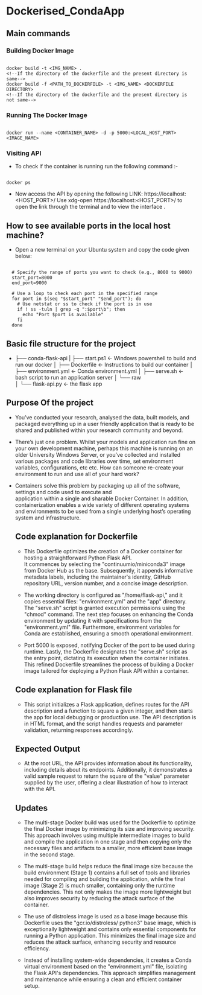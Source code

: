 # Dockerised_CondaApp

## Main commands 

### Building Docker Image

   ```

   docker build -t <IMG_NAME> .   
   <!--If the directory of the dockerfile and the present directory is same-->
   docker build -f <PATH_TO_DOCKERFILE> -t <IMG_NAME> <DOCKERFILE DIRECTORY> 
   <!--If the directory of the dockerfile and the present directory is not same-->

   ```

### Running The Docker Image

```

docker run --name <CONTAINER_NAME> -d -p 5000:<LOCAL_HOST_PORT> <IMAGE_NAME>

```

### Visiting API

+ To check if the container is running run the following command :-

```

docker ps

```

+ Now access the API by opening the following LINK: https://localhost:<HOST_PORT>/
  Use xdg-open https://localhost:<HOST_PORT>/ to open the link through the terminal and to view the interface .

## How to see available ports in the local host machine?

+  Open a new terminal on your Ubuntu system and copy the code given below:
``` 

  # Specify the range of ports you want to check (e.g., 8000 to 9000)
  start_port=8000
  end_port=9000

  # Use a loop to check each port in the specified range
  for port in $(seq "$start_port" "$end_port"); do
    # Use netstat or ss to check if the port is in use
    if ! ss -tuln | grep -q ":$port\b"; then
      echo "Port $port is available"
    fi
  done

  ```

  ## Basic file structure for the project

  + ├── conda-flask-api
    |   ├── start.ps1      		<- Windows powershell to build and run our docker
    │   ├── Dockerfile     		<- Instructions to build our container
    │   ├── environment.yml		<- Conda environment.yml
    │   ├── serve.sh			<- bash script to run an application server
    │   └── raw            		
    │   	└── flask-api.py	<- the flask app

 ## Purpose Of the project

 + You’ve conducted your research, analysed the data, built models, and packaged everything up in a user friendly 
   application that is ready to be shared and published within your research community and beyond.

 + There’s just one problem. Whilst your models and application run fine on your own development machine, perhaps 
   this machine is running on an older University Windows Server, or you’ve collected and installed various packages and code libraries over time, set environment 
   variables, configurations, etc etc. How can someone re-create your environment to run and use all of your hard work?

 + Containers solve this problem by packaging up all of the software, settings and code used to execute and  
   application within a single and sharable Docker Container. In addition, containerization enables a wide variety of different operating systems and environments to be 
   used from a single underlying host’s operating system and infrastructure.

   ## Code explanation for Dockerfile

   + This Dockerfile optimizes the creation of a Docker container for hosting a straightforward Python Flask API.  
     It commences by selecting the "continuumio/miniconda3" image from Docker Hub as the base. Subsequently, it appends informative metadata labels, including the 
     maintainer's identity, GitHub repository URL, version number, and a concise image description.

   + The working directory is configured as "/home/flask-api," and it copies essential files: "environment.yml" 
     and the "app" directory. The "serve.sh" script is granted execution permissions using the "chmod" command. The next step focuses on enhancing the Conda environment by 
     updating it with specifications from the "environment.yml" file. Furthermore, environment variables for Conda are established, ensuring a smooth operational 
     environment.

   + Port 5000 is exposed, notifying Docker of the port to be used during runtime. Lastly, the Dockerfile 
     designates the "serve.sh" script as the entry point, dictating its execution when the container initiates. This refined Dockerfile streamlines the process of building 
     a Docker image tailored for deploying a Python Flask API within a container.

   ## Code explanation for Flask file

   + This script initializes a Flask application, defines routes for the API description and a function to square 
     a given integer, and then starts the app for local debugging or production use. The API description is in HTML format, and the script handles requests and parameter 
     validation, returning responses accordingly.

   ## Expected Output

    + At the root URL, the API provides information about its functionality, including details about its 
      endpoints. Additionally, it demonstrates a valid sample request to return the square of the "value" parameter supplied by the user, offering a clear illustration of 
      how to interact with the API.

   ## Updates 

   + The multi-stage Docker build was used for the Dockerfile to optimize the final Docker image by minimizing its 
     size and improving security. This approach involves using multiple intermediate images to build and compile the application in one stage and then copying only the 
     necessary files and artifacts to a smaller, more efficient base image in the second stage.

   + The multi-stage build helps reduce the final image size because the build environment (Stage 1) contains a 
     full set of tools and libraries needed for compiling and building the application, while the final image (Stage 2) is much smaller, containing only the runtime 
     dependencies. This not only makes the image more lightweight but also improves security by reducing the attack surface of the container.  

   + The use of distroless image is used as a base image because this Dockerfile uses the "gcr.io/distroless/
     python3" base image, which is exceptionally lightweight and contains only essential components for running a Python application. This minimizes the final image size 
     and reduces the attack surface, enhancing security and resource efficiency.

   + Instead of installing system-wide dependencies, it creates a Conda virtual environment based on the 
     "environment.yml" file, isolating the Flask API's dependencies. This approach simplifies management and maintenance while ensuring a clean and efficient container 
     setup.
